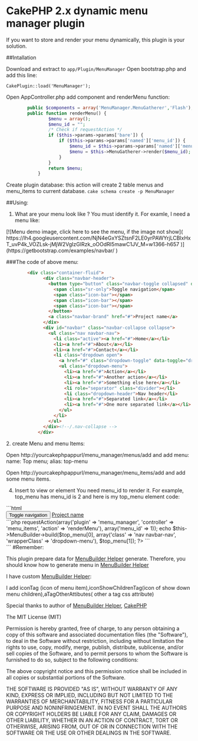# CakePHP 2.x dynamic menu manager plugin

If you want to store and render your menu dynamically, this plugin is your solution.

##Intallation

Download and extract to `app/Plugin/MenuManager`
Open bootstrap.php and add this line:

`CakePlugin::load('MenuManager');`

Open AppController.php add component and renderMenu function:
```php
        public $components = array('MenuManager.MenuGatherer','Flash');
        public function renderMenu() {
                $menu = array();
                $menu_id = "";
                /* Check if requestAction */
                if ($this->params->params['bare']) {
                    if ($this->params->params['named']['menu_id']) {
                        $menu_id = $this->params->params['named']['menu_id'];
                        $menu = $this->MenuGatherer->render($menu_id);
                    }
                }
                return $menu;
            }
```
Create plugin database: this action will create 2 table menus and menu_items to current database.
`cake schema create -p MenuManager`



##Using:
1. What are your menu look like ? You must identify it. For examle, I need a menu like:<br/>
<p>
[![Menu demo image, click here to see the menu, if the image not show]( https://lh4.googleusercontent.com/NjN4eGxYSZtsnF2LE0yrPAWYrjLCBlxHxT_uvP4k_VOZLsk-jMjW2VgIzGlRzk_oOOdRI5mawC1JV_M=w1366-h657 )](https://getbootstrap.com/examples/navbar/ )

###The code of above menu:
```html
        <div class="container-fluid">
              <div class="navbar-header">
                <button type="button" class="navbar-toggle collapsed" data-toggle="collapse" data-target="#navbar" aria-expanded="false" aria-controls="navbar">
                  <span class="sr-only">Toggle navigation</span>
                  <span class="icon-bar"></span>
                  <span class="icon-bar"></span>
                  <span class="icon-bar"></span>
                </button>
                <a class="navbar-brand" href="#">Project name</a>
              </div>
              <div id="navbar" class="navbar-collapse collapse">
                <ul class="nav navbar-nav">
                  <li class="active"><a href="#">Home</a></li>
                  <li><a href="#">About</a></li>
                  <li><a href="#">Contact</a></li>
                  <li class="dropdown open">
                    <a href="#" class="dropdown-toggle" data-toggle="dropdown" role="button" aria-haspopup="true" aria-expanded="true">Dropdown <span class="caret"></span></a>
                    <ul class="dropdown-menu">
                      <li><a href="#">Action</a></li>
                      <li><a href="#">Another action</a></li>
                      <li><a href="#">Something else here</a></li>
                      <li role="separator" class="divider"></li>
                      <li class="dropdown-header">Nav header</li>
                      <li><a href="#">Separated link</a></li>
                      <li><a href="#">One more separated link</a></li>
                    </ul>
                  </li>
                </ul>            
              </div><!--/.nav-collapse -->
            </div>
```
</p>
2. create Menu and menu Items:

Open http://yourcakephpappurl/menu_manager/menus/add and add menu: name: Top menu; alias: top-menu

Open http://yourcakephpappurl/menu_manager/menu_items/add and add some menu items.

4. Insert to view or element
You need menu_id to render it. For example, top_menu has menu_id is 2 and here is my top_menu element code:
<div class="container-fluid">
```html
    <div class="navbar-header">
                        <button type="button" class="navbar-toggle collapsed" data-toggle="collapse" data-target="#navbar" aria-expanded="false" aria-controls="navbar">
                            <span class="sr-only">Toggle navigation</span>
                            <span class="icon-bar"></span>
                            <span class="icon-bar"></span>
                            <span class="icon-bar"></span>
                        </button>
                        <a class="navbar-brand" href="#">Project name</a>
                    </div>
                    <div id="navbar" class="navbar-collapse collapse">
```php
                        <?php
                        $top_menu = $this->requestAction(array('plugin' => 'menu_manager', 'controller' => 'menu_items', 'action' => 'renderMenu'), array('menu_id' => 1));
                        echo $this->MenuBuilder->build($top_menu[0], array('class' => 'nav navbar-nav', 'wrapperClass' => 'dropdown-menu'), $top_menu[1]);
                        ?>
```
                    </div><!--/.nav-collapse -->
            </div>
```
#Remember:

This plugin prepare data for [MenuBuilder Helper]( https://github.com/torifat/cake-menu_builder ) generate. Therefore, you should know how to generate menu in [MenuBuilder Helper]( https://github.com/torifat/cake-menu_builder )

I have custom [MenuBuilder Helper]( https://github.com/torifat/cake-menu_builder ):

I add iconTag (icon of menu item),iconShowChildrenTag(icon of show down menu children),aTagOtherAttibutes( other a tag css attribute)

Special thanks to author of [MenuBuilder Helper]( https://github.com/torifat/cake-menu_builder ), [CakePHP]( http://cakephp.org)


The MIT License (MIT)

Permission is hereby granted, free of charge, to any person obtaining a copy of this software and associated documentation files (the "Software"), to deal in the Software without restriction, including without limitation the rights to use, copy, modify, merge, publish, distribute, sublicense, and/or sell copies of the Software, and to permit persons to whom the Software is furnished to do so, subject to the following conditions:

The above copyright notice and this permission notice shall be included in all copies or substantial portions of the Software.

THE SOFTWARE IS PROVIDED "AS IS", WITHOUT WARRANTY OF ANY KIND, EXPRESS OR IMPLIED, INCLUDING BUT NOT LIMITED TO THE WARRANTIES OF MERCHANTABILITY, FITNESS FOR A PARTICULAR PURPOSE AND NONINFRINGEMENT. IN NO EVENT SHALL THE AUTHORS OR COPYRIGHT HOLDERS BE LIABLE FOR ANY CLAIM, DAMAGES OR OTHER LIABILITY, WHETHER IN AN ACTION OF CONTRACT, TORT OR OTHERWISE, ARISING FROM, OUT OF OR IN CONNECTION WITH THE SOFTWARE OR THE USE OR OTHER DEALINGS IN THE SOFTWARE.